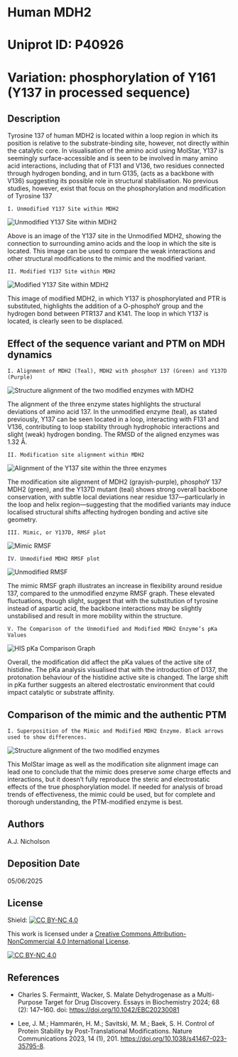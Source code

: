 # Human MDH2

# Uniprot ID: P40926

# Variation: phosphorylation of Y161 (Y137 in processed sequence)

## Description

Tyrosine 137 of human MDH2 is located within a loop region in which its position is relative to the substrate-binding site, however, not directly within the catalytic core. In visualisation of the amino acid using MolStar, Y137 is seemingly surface-accessible and is seen to be involved in many amino acid interactions, including that of F131 and V136, two residues connected through hydrogen bonding, and in turn G135, (acts as a backbone with V136) suggesting its possible role in structural stabilisation. No previous studies, however, exist that focus on the phosphorylation and modification of Tyrosine 137

```         
I. Unmodified Y137 Site within MDH2 
```

![Unmodified Y137 Site within MDH2](images/Mol_unmod_weak_interactions.png)

Above is an image of the Y137 site in the Unmodified MDH2, showing the connection to surrounding amino acids and the loop in which the site is located. This image can be used to compare the weak interactions and other structural modifications to the mimic and the modified variant.

```         
II. Modified Y137 Site within MDH2
```

![Modified Y137 Site within MDH2](images/mol_mod_weak_interactions.png)

This image of modified MDH2, in which Y137 is phosphorylated and PTR is substituted, highlights the addition of a O-phosphoY group and the hydrogen bond between PTR137 and K141. The loop in which Y137 is located, is clearly seen to be displaced.

## Effect of the sequence variant and PTM on MDH dynamics

```         
I. Alignment of MDH2 (Teal), MDH2 with phosphoY 137 (Green) and Y137D (Purple)
```

![Structure alignment of the two modified enzymes with MDH2](images/Mol_unmod_mod_mimic_align.png)

The alignment of the three enzyme states highlights the structural deviations of amino acid 137. In the unmodified enzyme (teal), as stated previously, Y137 can be seen located in a loop, interacting with F131 and V136, contributing to loop stability through hydrophobic interactions and slight (weak) hydrogen bonding. The RMSD of the aligned enzymes was 1.32 Å.

```         
II. Modification site alignment within MDH2
```

![Alignment of the Y137 site within the three enzymes](images/mol_difference_in_137_btwn_unmod_mod_mimic.png)

The modification site alignment of MDH2 (grayish-purple), phosphoY 137 MDH2 (green), and the Y137D mutant (teal) shows strong overall backbone conservation, with subtle local deviations near residue 137—particularly in the loop and helix region—suggesting that the modified variants may induce localised structural shifts affecting hydrogen bonding and active site geometry.

```         
III. Mimic, or Y137D, RMSF plot 
```

![Mimic RMSF](images/colab_2_mimic_RMSF_plot)

```         
IV. Unmodified MDH2 RMSF plot
```

![Unmodified RMSF](images/colab_2_unmodified_RMSF_plot)

The mimic RMSF graph illustrates an increase in flexibility around residue 137, compared to the unmodified enzyme RMSF graph. These elevated fluctuations, though slight, suggest that with the substitution of tyrosine instead of aspartic acid, the backbone interactions may be slightly unstabilised and result in more mobility within the structure.

```         
V. The Comparison of the Unmodified and Modified MDH2 Enzyme’s pKa Values 
```

![HIS pKa Comparison Graph](images/His_pka_comparison.png)

Overall, the modification did affect the pKa values of the active site of histidine. The pKa analysis visualised that with the introduction of D137, the protonation behaviour of the histidine active site is changed. The large shift in pKa further suggests an altered electrostatic environment that could impact catalytic or substrate affinity.

## Comparison of the mimic and the authentic PTM

```         
I. Superposition of the Mimic and Modified MDH2 Enzyme. Black arrows used to show differences. 
```

![Structure alignment of the two modified enzymes](images/mol_mimic_modified_differences.png)

This MolStar image as well as the modification site alignment image can lead one to conclude that the mimic does preserve *some* charge effects and interactions, but it doesn’t fully reproduce the steric and electrostatic effects of the true phosphorylation model. If needed for analysis of broad trends of effectiveness, the mimic could be used, but for complete and thorough understanding, the PTM-modified enzyme is best.

## Authors

A.J. Nicholson

## Deposition Date

05/06/2025

## License

Shield: [![CC BY-NC 4.0](https://img.shields.io/badge/License-CC%20BY--NC%204.0-lightgrey.svg)](https://creativecommons.org/licenses/by-nc/4.0/)

This work is licensed under a [Creative Commons Attribution-NonCommercial 4.0 International License](https://creativecommons.org/licenses/by-nc/4.0/).

[![CC BY-NC 4.0](https://licensebuttons.net/l/by-nc/4.0/88x31.png)](https://creativecommons.org/licenses/by-nc/4.0/)

## References

-   Charles S. Fermaintt, Wacker, S. Malate Dehydrogenase as a Multi-Purpose Target for Drug Discovery. Essays in Biochemistry 2024; 68 (2): 147–160. doi: <https://doi.org/10.1042/EBC20230081>

-   Lee, J. M.; Hammarén, H. M.; Savitski, M. M.; Baek, S. H. Control of Protein Stability by Post-Translational Modifications. Nature Communications 2023, 14 (1), 201. <https://doi.org/10.1038/s41467-023-35795-8>.

